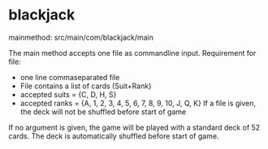 # blackjack

mainmethod: src/main/com/blackjack/main

The main method accepts one file as commandline input.
Requirement for file:
  - one line commaseparated file
  - File contains a list of cards (Suit+Rank)
  - accepted suits = {C, D, H, S}
  - accepted ranks = {A, 1, 2, 3, 4, 5, 6, 7, 8, 9, 10, J, Q, K}
If a file is given, the deck will not be shuffled before start of game

If no argument is given, the game will be played with a standard deck of 52 cards. The deck is automatically shuffled before start of game.
